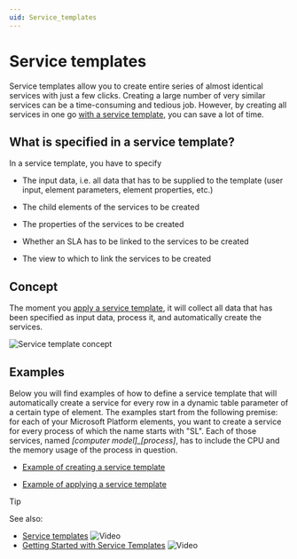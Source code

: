 ```yaml
---
uid: Service_templates
---
```


# Service templates

Service templates allow you to create entire series of almost identical services with just a few clicks. Creating a large number of very similar services can be a time-consuming and tedious job. However, by creating all services in one go [with a service template](xref:Creating_a_service_template), you can save a lot of time.

## What is specified in a service template?

In a service template, you have to specify

- The input data, i.e. all data that has to be supplied to the template (user input, element parameters, element properties, etc.)

- The child elements of the services to be created

- The properties of the services to be created

- Whether an SLA has to be linked to the services to be created

- The view to which to link the services to be created

## Concept

The moment you [apply a service template](xref:Applying_service_templates), it will collect all data that has been specified as input data, process it, and automatically create the services.

![Service template concept](~/user-guide/images/ServiceTemplateConcept.jpg)

## Examples

Below you will find examples of how to define a service template that will automatically create a service for every row in a dynamic table parameter of a certain type of element. The examples start from the following premise: for each of your Microsoft Platform elements, you want to create a service for every process of which the name starts with "SL". Each of those services, named *\[computer model\]\_\[process\]*, has to include the CPU and the memory usage of the process in question.

- [Example of creating a service template](xref:ST_example_ST_creation)

- [Example of applying a service template](xref:Applying_service_templates#example-of-applying-a-service-template)

> [!TIP]
> See also:
>
> - [Service templates](https://community.dataminer.services/video/service-templates/) ![Video](~/user-guide/images/video_Duo.png)
> - [Getting Started with Service Templates](https://community.dataminer.services/video/getting-started-with-service-templates/) ![Video](~/user-guide/images/video_Duo.png)

